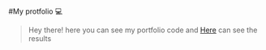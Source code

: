 #My protfolio 💻

> Hey there! here you can see my portfolio code and [Here](https://markosbab.github.io/Portfolio/) can see the results